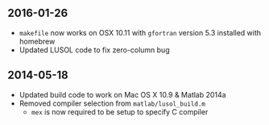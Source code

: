 ## 2016-01-26

* `makefile` now works on OSX 10.11 with `gfortran` version 5.3 installed with
  homebrew
* Updated LUSOL code to fix zero-column bug

## 2014-05-18

* Updated build code to work on Mac OS X 10.9 & Matlab 2014a
* Removed compiler selection from `matlab/lusol_build.m`
    * `mex` is now required to be setup to specify C compiler
